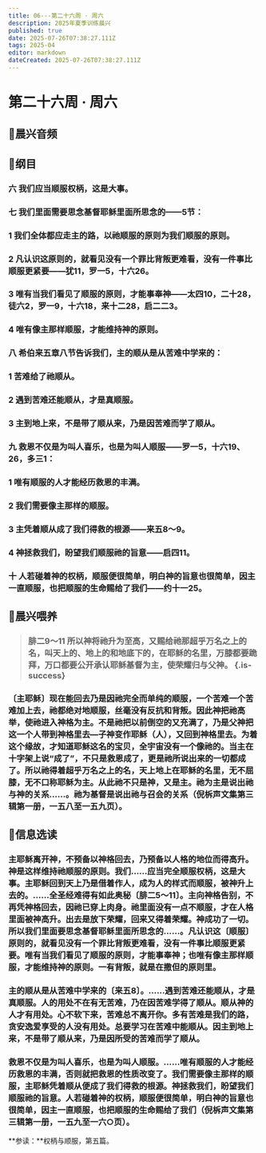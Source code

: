 ```yaml
---
title: 06---第二十六周 · 周六
description: 2025年夏季训练晨兴
published: true
date: 2025-07-26T07:38:27.111Z
tags: 2025-04
editor: markdown
dateCreated: 2025-07-26T07:38:27.111Z
---
```


# 第二十六周 · 周六
## 🎵晨兴音频

## 📖纲目

### 六    我们应当顺服权柄，这是大事。

### 七    我们里面需要思念基督耶稣里面所思念的——5节：

### 1    我们全体都应走主的路，以祂顺服的原则为我们顺服的原则。

### 2    凡认识这原则的，就看见没有一个罪比背叛更难看，没有一件事比顺服更紧要——犹11，罗一5，十六26。

### 3    唯有当我们看见了顺服的原则，才能事奉神——太四10，二十28，徒六2，罗一9，十六18，来十二28，启二二3。

### 4    唯有像主那样顺服，才能维持神的原则。

### 八    希伯来五章八节告诉我们，主的顺从是从苦难中学来的：

### 1    苦难给了祂顺从。

### 2    遇到苦难还能顺从，才是真顺服。

### 3    主到地上来，不是带了顺从来，乃是因苦难而学了顺从。

### 九    救恩不仅是为叫人喜乐，也是为叫人顺服——罗一5，十六19、26，多三1：

### 1    唯有顺服的人才能经历救恩的丰满。

### 2    我们需要像主那样的顺服。

### 3    主凭着顺从成了我们得救的根源——来五8～9。

### 4    神拯救我们，盼望我们顺服祂的旨意——启四11。

### 十    人若碰着神的权柄，顺服便很简单，明白神的旨意也很简单，因主一直顺服，也把顺服的生命赐给了我们——约十一25。

## 📖晨兴喂养

>### **腓二9～11    所以神将祂升为至高，又赐给祂那超乎万名之上的名，叫天上的、地上的和地底下的，在耶稣的名里，万膝都要跪拜，万口都要公开承认耶稣基督为主，使荣耀归与父神。** {.is-success}

### 〔主耶稣〕现在能回去乃是因祂完全而单纯的顺服，一个苦难一个苦难加上去，祂都绝对地顺服，丝毫没有反抗和背叛。因此神把祂高举，使祂进入神格为主。不是祂把以前倒空的又充满了，乃是父神把这一个人带到神格里去—子神变作耶稣（人），又回到神格里去。为着这个缘故，才知道耶稣这名的宝贝，全宇宙没有一个像祂的。当主在十字架上说“成了”，不只是救恩成了，更是祂所说出来的一切都成了。所以祂得着超乎万名之上的名，天上地上在耶稣的名里，无不屈膝，无不口称耶稣为主。从此祂不只是神，又是主。祂为主是说出祂与神的关系……。祂为基督是说出祂与召会的关系（倪柝声文集第三辑第一册，一五八至一五九页）。

## 📖信息选读

### 主耶稣离开神，不预备以神格回去，乃预备以人格的地位而得高升。神是这样维持祂顺服的原则。我们……应当完全顺服权柄，这是大事。主耶稣回到天上乃是借着作人，成为人的样式而顺服，被神升上去的。……全圣经难得有如此奥秘〔腓二5～11〕。主向神格告别，不再凭神格回去，因祂已穿上肉身。祂里面没有一点不顺服，才在人格里面被神高升。出去是放下荣耀，回来又得着荣耀。神成功了一切。所以我们里面要思念基督耶稣里面所思念的……。凡认识这〔顺服〕原则的，就看见没有一个罪比背叛更难看，没有一件事比顺服更紧要。唯有当我们看见了顺服的原则，才能事奉神；也唯有像主那样顺服，才能维持神的原则。一有背叛，就是在撒但的原则里。

### 主的顺从是从苦难中学来的〔来五8〕。……遇到苦难还能顺从，才是真顺服。人的用处不在有无苦难，乃在因苦难学得了顺从。顺从神的人才有用处。心不软下来，苦难总不离开你。多有苦难是我们的路，贪安逸爱享受的人没有用处。总要学习在苦难中能顺从。因主到地上来，不是带了顺从来，乃是因所受的苦难而学了顺从。

### 救恩不仅是为叫人喜乐，也是为叫人顺服。……唯有顺服的人才能经历救恩的丰满，否则就把救恩的性质改变了。我们需要像主那样的顺服，主耶稣凭着顺从便成了我们得救的根源。神拯救我们，盼望我们顺服祂的旨意。人若碰着神的权柄，顺服便很简单，明白神的旨意也很简单，因主一直顺服，也把顺服的生命赐给了我们（倪柝声文集第三辑第一册，一五九至一六○页）。

**参读：**权柄与顺服，第五篇。
<!-- Google tag (gtag.js) -->
<script async src="https://www.googletagmanager.com/gtag/js?id=G-1P8709Z16T"></script>
<script>
  window.dataLayer = window.dataLayer || [];
  function gtag(){dataLayer.push(arguments);}
  gtag('js', new Date());

  gtag('config', 'G-1P8709Z16T');
</script>